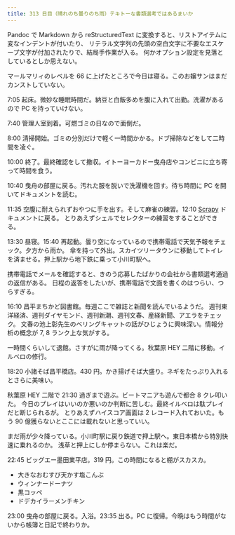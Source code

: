 ```yaml
---
title: 313 日目（晴れのち曇りのち雨）テキトーな書類選考ではあるまいか
---
```


Pandoc で Markdown から reStructuredText に変換すると、リストアイテムに変なインデントが付いたり、
リテラル文字列の先頭の空白文字に不要なエスケープ文字が付加されたりで、結局手作業が入る。
何かオプション設定を見落としているとしか思えない。

マールマリィのレベルを 66 に上げたところで今日は寝る。このお嬢サンはまだカンストしていない。

7:05 起床。微妙な睡眠時間だ。納豆と白飯多めを腹に入れて出勤。洗濯があるので PC を持っていけない。

7:40 管理人室到着。可燃ゴミの日なので面倒だ。

8:00 清掃開始。ゴミの分別だけで軽く一時間かかる。ドブ掃除などをして二時間を凌ぐ。

10:00 終了。最終確認をして撤収。イトーヨーカドー曳舟店やコンビニに立ち寄って時間を食う。

10:40 曳舟の部屋に戻る。汚れた服を脱いで洗濯機を回す。待ち時間に PC を開いてドキュメントを読む。

11:35 空腹に耐えられずおやつに手を出す。そして麻雀の練習。12:10 [Scrapy] ドキュメントに戻る。
とりあえずシェルでセレクターの練習をすることができる。

13:30 昼寝。15:40 再起動。曇り空になっているので携帯電話で天気予報をチェック。夕方から雨か。
傘を持って外出。スカイツリータウンに移動してトイレを済ませる。押上駅から地下鉄に乗って小川町駅へ。

携帯電話でメールを確認すると、きのう応募したばかりの会社から書類選考通過の返信がある。
日程の返答をしたいが、携帯電話で文面を書くのはつらい、つらすぎる。

16:10 昌平まちかど図書館。毎週ここで雑誌と新聞を読んでいるようだ。
週刊東洋経済、週刊ダイヤモンド、週刊新潮、週刊文春、産経新聞、アエラをチェック。
文春の池上彰先生のベリングキャットの話がひじょうに興味深い。情報分析の概念が 7, 8 ランク上な気がする。

一時間くらいして退館。さすがに雨が降ってくる。秋葉原 HEY 二階に移動。イルベロの修行。

18:20 小諸そば昌平橋店。430 円。かき揚げそば大盛り。ネギをたっぷり入れるとさらに美味い。

秋葉原 HEY 二階で 21:30 過ぎまで遊ぶ。ビートマニアも遊んで都合 8 クレ叩いた。
今日のプレイはいいのか悪いのか判断に苦しむ。最終イルベロは駄プレイだと断じられるが。
とりあえずハイスコア画面は 2 レコード入れておいた。もう 90 億獲らないとここには載れないと思っていい。

まだ雨が少々降っている。小川町駅に戻り鉄道で押上駅へ。東日本橋から特別快速に乗れるのか。
浅草と押上にしか停まらない。これは楽だ。

22:45 ビッグエー墨田業平店。319 円。この時間になると棚がスカスカ。

* 大きなおむすび天かす塩こんぶ
* ウィンナードーナツ
* 黒コッペ
* ドデカイラーメンチキン

23:00 曳舟の部屋に戻る。入浴。23:35 出る。PC に復帰。今晩はもう時間がないから帳簿と日記で終わりか。

[scrapy]: https://scrapy.org/
